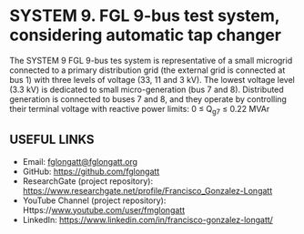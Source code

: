 # SYSTEM 9.	FGL 9-bus test system, considering automatic tap changer
The SYSTEM 9 FGL 9-bus tes system is representative of a small microgrid connected to a primary distribution grid (the external grid is connected at bus 1) with three levels of voltage (33, 11 and 3 kV). The lowest voltage level  (3.3 kV) is dedicated to small micro-generation (bus 7 and 8). Distributed generation is connected to buses 7 and 8, and they operate by controlling their terminal voltage with reactive power limits: 0 ≤ Q<sub>g7</sub> ≤ 0.22 MVAr

## USEFUL LINKS
- Email: fglongatt@fglongatt.org
- GitHub: https://github.com/fglongatt 
- ResearchGate (project repository): https://www.researchgate.net/profile/Francisco_Gonzalez-Longatt 
- YouTube Channel (project repository): Https://www.youtube.com/user/fmglongatt
- LinkedIn: https://www.linkedin.com/in/francisco-gonzalez-longatt/

